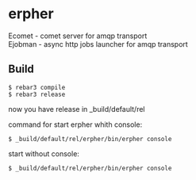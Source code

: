 erpher
=====

Ecomet - comet server for amqp transport  
Ejobman - async http jobs launcher for amqp transport

Build
-----

    $ rebar3 compile
    $ rebar3 release
    
now you have release in _build/default/rel
    
command for start erpher whith console:

    $ _build/default/rel/erpher/bin/erpher console
    
start without console:

    $ _build/default/rel/erpher/bin/erpher console